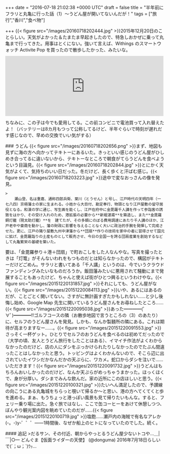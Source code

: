 
+++
date = "2016-07-18 21:02:38 +0000 UTC"
draft = false
title = "半年前にフラリと丸亀に行った話（1）～うどん屋が開いてないんだが！"
tags = ["旅行","香川","食べ物"]

+++
{{< figure src="/images/20160718202444.jpg"  >}}2015年12月20日のことらしい。天気がよかった＆たまたま早起きしたので、特急しおかぜに乗って丸亀まで行ってきた。用事はとくにない。強いて言えば、Withings のスマートウォッチ Activite Pop を買ったので散歩したかった、みたいな。<iframe src="https://hatenablog-parts.com/embed?url=https%3A%2F%2Fblog.daruyanagi.jp%2Fentry%2F2015%2F12%2F20%2F045240" title="ランニング三日坊主を脱するため、ヘルスウォッチ Withings Activite Pop を買った。 - だるろぐ" class="embed-card embed-blogcard" scrolling="no" frameborder="0" style="display: block; width: 100%; height: 190px; max-width: 500px; margin: 10px 0px;"></iframe>ちなみに、この子は今でも愛用してる。この前コンビニで電池買って入れ替えたよ！（バッテリーは8カ月もつって公称してるけど、半年ぐらいで時刻が遅れだす感じなので、早めの交換でいい気がする）

<div class="section">
    ### うどん
    {{< figure src="/images/20160718202656.png"  >}}まず、地図も見ずに海の方へ向かってテキトーにあるいた。きっといい感じのうどん屋がひしめき合ってるに違いないから、テキトーなところで朝食がてらうどんを食べようという目論見。{{< figure src="/images/20160718202844.jpg"  >}}とにかく天気がよくて、気持ちのいい日だった。冬だけど、長く歩くと汗ばむ感じ。{{< figure src="/images/20160718203223.jpg"  >}}途中で変なおっさんの像を発見。

    >
        瀬山登、名は重嘉、通称四郎兵衛、棠川（とうせん）と号し、江戸時代の天明四年（一七八四）京極藩士の家に生まれる。小姓から大目付、勘定奉行、物頭となり江戸屋敷の留守居役となる。和漢の学に通じ、写生画を能くし、江戸在府中に金毘羅千人講を作って参詣客の誘致をはかり、その受け入れのため、港拡張の必要から**新堀湛甫**を築造し、また**金毘羅銅灯籠（現太助灯籠）**を　建てたが、その多額にのぼる費用調達にあたり千人講のほか、江戸老中や豪商を動かし、藩の財政に影響を与えることなく大いに政治的手腕を発揮して完成させた。更に、江戸の隣り屋敷九州中津藩から**団扇**作りの技術を家中の者に習得させて国元に拡げ、金毘羅詣りの土産ものとして販売させ、今日の全国一を誇る団扇産業を創始するなどして丸亀繁栄の基礎を築いた。

    
要は、「金毘羅参り＋港＋団扇」で町おこしをした人なんやな。写真を撮ったときは「灯篭」がそんないわれをもつものだとは知らなかったので、構図がテキトーだけどごめん。サラリと書いてある「千人講」というのは、今でいうクラウドファンディングみたいなものだろうか。飯田藩みたいに悪用されて騒動にまで発展することもあったけど、ちゃんと使えば街がひとつ興るというわけやな。{{< figure src="/images/20151220131857.jpg"  >}}それにしても、うどん屋がない。{{< figure src="/images/20151220084113.jpg"  >}}いや、あるにはあるのだが、ことごとく開いてない。さすがに無計画すぎたかもしれない……と少し後悔し始め、Google Map 先生に開いているうどん屋さんをお尋ねしたところ……{{< figure src="/images/20151220095038.jpg"  >}}あった━━━━(ﾟ∀ﾟ)━━━━!!ゴルフコースの隣（お散歩地図で言うところの（3）のあたり）に、セルフのうどん屋さんを発見。しかも、なんか製麺所の隣にある。これは期待が高まりますなー……。{{< figure src="/images/20151220091553.jpg"  >}}さっそく一杯ゲット。ひとりでセルフのおうどんを食べるのは初めてだったので（大学の頃、友人とうどん旅行をしたことはある）、イマイチ作法がよくわからなかったのだけど、店の人にダシをぶっかけられたりしなかったのでたぶん間違ったことはしなかったと思う。トッピングはよくわかんないので、そこら辺に出されていたイワシだかなんだかの天ぷらに、ワカメ。蛇口からダシを注いで……いただきます！{{< figure src="/images/20151220091732.jpg"  >}}うどんはもちろんおいしかったのだけど、なんか天ぷらがめっちゃうまかった。ほっくほくで、身が分厚い。ダシまでみんな飲んだ。家の近所にこの店ほしいと思う。{{< figure src="/images/20151220100321.jpg"  >}}たいへん満足したので、予讃線の向こうにある丸亀城をちらっと覗いて帰るか～と思い、港の方へてくてくと歩を進める。まぁ、もうちょっと港っぽい風景も見て帰りたいもんな。すると、フェリー乗り場に出た。急ぐ旅ではなし、ここで缶コーヒーをあけて休憩しつつ、ぼんやり観光案内図を眺めていたのだが……{{< figure src="/images/20151220100719.jpg"  >}}塩飽……瀬戸内の海賊で有名なアレか(-。-)y-゜゜゜――1時間後、なぜか船上のヒトになっていたのでした。続く。

<div class="section">
    #### 追記
    >だるサン、その付近、朝からやっとるうどん屋少ないトコや…＿|￣|○— どんぐま【仮面ライダーの天使】 (@donguma) 2016年7月18日<script async="" src="https://platform.twitter.com/widgets.js" charset="utf-8"></script>らしいで(´；ω；`)ｳｯ…

</div>
</div>

